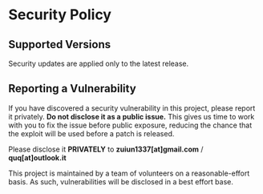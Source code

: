 # Security Policy

## Supported Versions

Security updates are applied only to the latest release.

## Reporting a Vulnerability

If you have discovered a security vulnerability in this project, please report it privately. **Do not disclose it as a public issue.** This gives us time to work with you to fix the issue before public exposure, reducing the chance that the exploit will be used before a patch is released.

Please disclose it **PRIVATELY** to **zuiun1337[at]gmail.com** / **quq[at]outlook.it**

This project is maintained by a team of volunteers on a reasonable-effort basis. As such, vulnerabilities will be disclosed in a best effort base.
